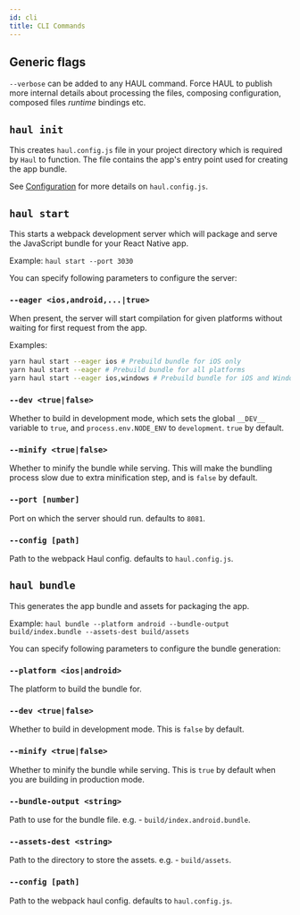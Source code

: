 ```yaml
---
id: cli
title: CLI Commands
---
```


## Generic flags

`--verbose` can be added to any HAUL command. Force HAUL to publish more internal details about processing the files, composing configuration, composed files _runtime_ bindings etc.

## `haul init`

This creates `haul.config.js` file in your project directory which is required by `Haul` to function. The file contains the app's entry point used for creating the app bundle.

See [Configuration](Configuration.md) for more details on `haul.config.js`.

## `haul start`

This starts a webpack development server which will package and serve the JavaScript bundle for your React Native app.

Example: `haul start --port 3030`

You can specify following parameters to configure the server:

### `--eager <ios,android,...|true>`

When present, the server will start compilation for given platforms without waiting for first request from the app.

Examples:

```bash
yarn haul start --eager ios # Prebuild bundle for iOS only
yarn haul start --eager # Prebuild bundle for all platforms
yarn haul start --eager ios,windows # Prebuild bundle for iOS and Windows only
```

### `--dev <true|false>`

Whether to build in development mode, which sets the global `__DEV__` variable to `true`, and `process.env.NODE_ENV` to `development`. `true` by default.

### `--minify <true|false>`

Whether to minify the bundle while serving. This will make the bundling process slow due to extra minification step, and is `false` by default.

### `--port [number]`

Port on which the server should run. defaults to `8081`.

### `--config [path]`

Path to the webpack Haul config. defaults to `haul.config.js`.

## `haul bundle`

This generates the app bundle and assets for packaging the app.

Example: `haul bundle --platform android --bundle-output build/index.bundle --assets-dest build/assets`

You can specify following parameters to configure the bundle generation:

### `--platform <ios|android>`

The platform to build the bundle for.

### `--dev <true|false>`

Whether to build in development mode. This is `false` by default.

### `--minify <true|false>`

Whether to minify the bundle while serving. This is `true` by default when you are building in production mode.

### `--bundle-output <string>`

Path to use for the bundle file. e.g. - `build/index.android.bundle`.

### `--assets-dest <string>`

Path to the directory to store the assets. e.g. - `build/assets`.

### `--config [path]`

Path to the webpack haul config. defaults to `haul.config.js`.
